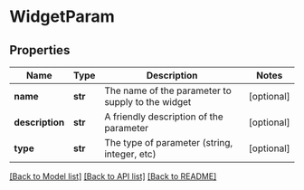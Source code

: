 # WidgetParam

## Properties
Name | Type | Description | Notes
------------ | ------------- | ------------- | -------------
**name** | **str** | The name of the parameter to supply to the widget | [optional] 
**description** | **str** | A friendly description of the parameter | [optional] 
**type** | **str** | The type of parameter (string, integer, etc) | [optional] 

[[Back to Model list]](../README.md#documentation-for-models) [[Back to API list]](../README.md#documentation-for-api-endpoints) [[Back to README]](../README.md)


